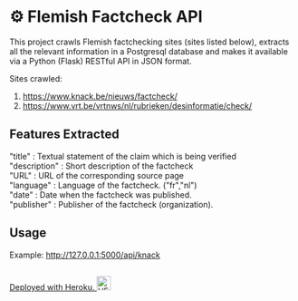# ⚙ Flemish Factcheck API

This project crawls Flemish factchecking sites (sites listed below), extracts all the relevant information in a Postgresql database and makes it available via a Python (Flask) RESTful API in JSON format.

Sites crawled:
1. https://www.knack.be/nieuws/factcheck/
2. https://www.vrt.be/vrtnws/nl/rubrieken/desinformatie/check/

## Features Extracted
"title" : Textual statement of the claim which is being verified <br>
"description" : Short description of the factcheck<br>
"URL" : URL of the corresponding source page <br>
"language" : Language of the factcheck. ("fr","nl") <br>
"date" :  Date when the factcheck was published. <br>
"publisher" : Publisher of the factcheck (organization). <br>

## Usage
Example: http://127.0.0.1:5000/api/knack 

## 
<a href="https://factcheck-scraper-api.herokuapp.com/">Deployed with Heroku. 
<img src="https://cdn.iconscout.com/icon/free/png-256/heroku-225989.png" alt="HEROKU LOGO" width="25px" height="25px"></a>

